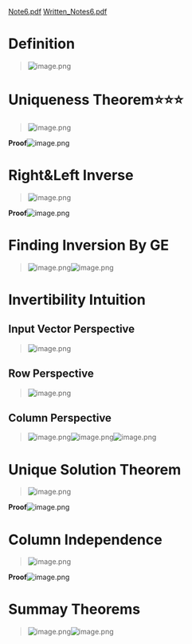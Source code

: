 [Note6.pdf](https://www.yuque.com/attachments/yuque/0/2023/pdf/12393765/1676125926646-d8b7f82c-1a37-43b8-8239-ba0a475fe54f.pdf)
[Written_Notes6.pdf](https://www.yuque.com/attachments/yuque/0/2023/pdf/12393765/1676125926654-db451988-8ec0-48b5-ba0d-3227fb2962ac.pdf)

# Definition
> ![image.png](./Matrix_Inversion.assets/20230302_1055135295.png)



# Uniqueness Theorem⭐⭐⭐
> ![image.png](./Matrix_Inversion.assets/20230302_1055147375.png)

**Proof**![image.png](./Matrix_Inversion.assets/20230302_1055142680.png)


# Right&Left Inverse
> ![image.png](./Matrix_Inversion.assets/20230302_1055143942.png)

**Proof**![image.png](./Matrix_Inversion.assets/20230302_1055143543.png)


# Finding Inversion By GE
> ![image.png](./Matrix_Inversion.assets/20230302_1055145677.png)![image.png](./Matrix_Inversion.assets/20230302_1055145772.png)



# Invertibility Intuition
## Input Vector Perspective
> ![image.png](./Matrix_Inversion.assets/20230302_1055147291.png)



## Row Perspective
> ![image.png](./Matrix_Inversion.assets/20230302_1055156541.png)


## Column Perspective
> ![image.png](./Matrix_Inversion.assets/20230302_1055155767.png)![image.png](./Matrix_Inversion.assets/20230302_1055154130.png)![image.png](./Matrix_Inversion.assets/20230302_1055156074.png)



# Unique Solution Theorem
> ![image.png](./Matrix_Inversion.assets/20230302_1055153209.png)

**Proof**![image.png](./Matrix_Inversion.assets/20230302_1055159778.png)

# Column Independence
> ![image.png](./Matrix_Inversion.assets/20230302_1055159243.png)

**Proof**![image.png](./Matrix_Inversion.assets/20230302_1055152509.png)

# Summay Theorems
> ![image.png](./Matrix_Inversion.assets/20230302_1055163818.png)![image.png](./Matrix_Inversion.assets/20230302_1055165022.png)


